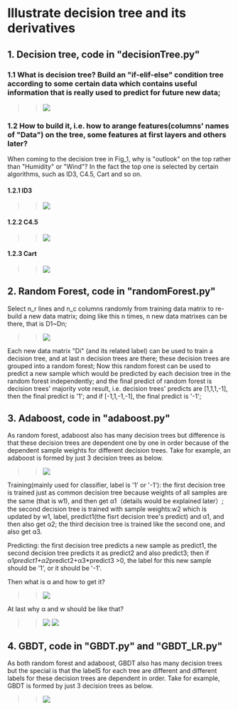 # Illustrate decision tree and its derivatives

## 1. Decision tree, code in "decisionTree.py"

### 1.1 What is decision tree? Build an "if-elif-else" condition tree according to some certain data which contains useful information that is really used to predict for future new data;
>> ![](https://github.com/frank0532/decision_tree_and_its_derivatives/blob/master/figs/data2decision_tree.png)

### 1.2 How to build it, i.e. how to arange features(columns' names of "Data") on the tree, some features at first layers and others later? 

When coming to the decision tree in Fig_1, why is "outlook" on the top rather than "Humidity" or "Wind"? In the fact the top one is selected by certain algorithms, such as ID3, C4.5, Cart and so on.

#### 1.2.1 ID3
>> ![](https://github.com/frank0532/decision_tree_and_its_derivatives/blob/master/figs/ID3.png)
#### 1.2.2 C4.5
>> ![](https://github.com/frank0532/decision_tree_and_its_derivatives/blob/master/figs/C4.5.png)
#### 1.2.3 Cart
>> ![](https://github.com/frank0532/decision_tree_and_its_derivatives/blob/master/figs/Cart.png)

## 2. Random Forest, code in "randomForest.py"

Select n_r lines and n_c columns randomly from training data matrix to re-build a new data matrix; doing like this n times, n new data matrixes can be there, that is D1~Dn;
>> ![](https://github.com/frank0532/decision_tree_and_its_derivatives/blob/master/figs/randomForest.png)

Each new data matrix "Di" (and its related label) can be used to train a decision tree, and at last n decision trees are there; these decision trees are grouped into a random forest; Now this random forest can be used to predict a new sample which would be predicted by each decision tree in the random forest independently; and the final predict of random forest is decision trees' majority vote result, i.e. decision trees' predicts are [1,1,1,-1], then the final predict is '1'; and if [-1,1,-1,-1], the final predict is '-1';

## 3. Adaboost, code in "adaboost.py"

As random forest, adaboost also has many decision trees but difference is that these decision trees are dependent one by one in order because of the dependent sample weights for different decision trees. Take for example, an adaboost is formed by just 3 decision trees as below.

>> ![](https://github.com/frank0532/decision_tree_and_its_derivatives/blob/master/figs/adaboost.png)

Training(mainly used for classifier, label is '1' or '-1'): the first decision tree is trained just as common decision tree because weights of all samples are the same (that is w1), and then get α1（details would be explained later）; the second decision tree is trained with sample weights:w2 which is updated by w1, label, predict1(the fisrt decision tree's predict) and α1, and then also get α2; the third decision tree is trained like the second one, and also get α3.

Predicting: the first decision tree predicts a new sample as predict1, the second decision tree predicts it as predict2 and also predict3; then if α1*predict1+α2*predict2+α3*predict3 >0, the label for this new sample should be '1',  or it should be '-1'.

Then what is α and how to get it?
>>![](https://github.com/frank0532/decision_tree_and_its_derivatives/blob/master/figs/alpha.png)

At last why α and w should be like that?
>>![](https://github.com/frank0532/decision_tree_and_its_derivatives/blob/master/figs/deduce-fx.png)
>>![](https://github.com/frank0532/decision_tree_and_its_derivatives/blob/master/figs/deduce-alpha-w.png)

## 4. GBDT, code in "GBDT.py" and "GBDT_LR.py"

As both random forest and adaboost, GBDT also has many decision trees but the special is that the labelS for each tree are different and different labels for these decision trees are dependent in order. Take for example, GBDT is formed by just 3 decision trees as below.
>>![](https://github.com/frank0532/decision_tree_and_its_derivatives/blob/master/figs/GBDT.png)










